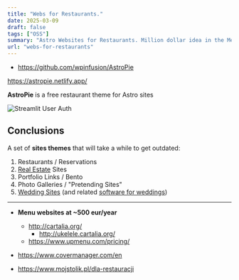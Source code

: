 ```yaml
---
title: "Webs for Restaurants."
date: 2025-03-09
draft: false
tags: ["OSS"]
summary: "Astro Websites for Restaurants. Million dollar idea in the Mediterranean."
url: "webs-for-restaurants"
---
```


* https://github.com/wpinfusion/AstroPie

https://astropie.netlify.app/


**AstroPie** is a free restaurant theme for Astro sites

![Streamlit User Auth](/blog_img/webs/restaurant-astro-speed.png)


## Conclusions

A set of **sites themes** that will take a while to get outdated:

1. Restaurants / Reservations
2. [Real Estate](https://jalcocert.github.io/JAlcocerT/real-estate-website/) Sites
3. Portfolio Links / Bento
4. Photo Galleries / "Pretending Sites"
5. [Wedding Sites](https://jalcocert.github.io/JAlcocerT/web-for-moto-blogger/) (and related [software for weddings](https://jalcocert.github.io/JAlcocerT/software-for-weddings/))

---

* **Menu websites at ~500 eur/year**
  * http://cartalia.org/
    * http://ukelele.cartalia.org/
  * https://www.upmenu.com/pricing/
  
* https://www.covermanager.com/en
* https://www.mojstolik.pl/dla-restauracji